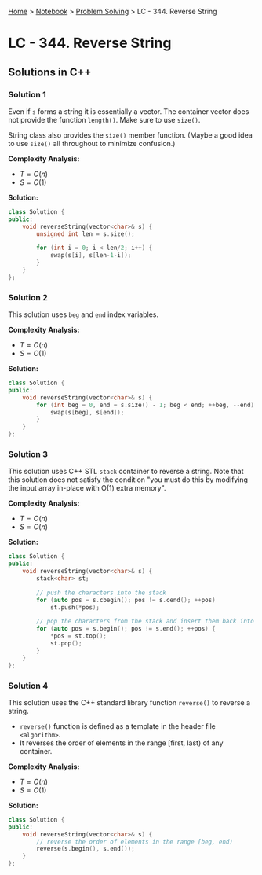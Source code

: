 <a href="../../">Home</a> > <a href="../notebook">Notebook</a> > <a href="./">Problem Solving</a> > LC - 344. Reverse String

# LC - 344. Reverse String



## Solutions in C++

### Solution 1

Even if `s` forms a string it is essentially a vector. The container vector does not provide the function `length()`. Make sure to use `size()`.

String class also provides the `size()` member function. (Maybe a good idea to use `size()` all throughout to minimize confusion.) 

**Complexity Analysis:**

* $T = O(n)$
* $S = O(1)$

**Solution:**

```cpp
class Solution {
public:
    void reverseString(vector<char>& s) {
        unsigned int len = s.size();

        for (int i = 0; i < len/2; i++) {
            swap(s[i], s[len-1-i]);
        }
    }
};
```



### Solution 2

This solution uses `beg` and `end` index variables.

**Complexity Analysis:**

* $T = O(n)$
* $S = O(1)$

**Solution:**

```cpp
class Solution {
public:
    void reverseString(vector<char>& s) {
        for (int beg = 0, end = s.size() - 1; beg < end; ++beg, --end) {
            swap(s[beg], s[end]);
        }
    }
};
```



### Solution 3

This solution uses C++ STL `stack` container to reverse a string. Note that this solution does not satisfy the condition "you must do this by modifying the input array in-place with O(1) extra memory".

**Complexity Analysis:**

* $T = O(n)$
* $S = O(n)$

**Solution:**

```cpp
class Solution {
public:
    void reverseString(vector<char>& s) {
        stack<char> st;

        // push the characters into the stack
        for (auto pos = s.cbegin(); pos != s.cend(); ++pos)
            st.push(*pos);

        // pop the characters from the stack and insert them back into the string
        for (auto pos = s.begin(); pos != s.end(); ++pos) {
            *pos = st.top();
            st.pop();
        }
    }
};
```



### Solution 4

This solution uses the C++ standard library function `reverse()` to reverse a string.
- `reverse()` function is defined as a template in the header file `<algorithm>`.
- It reverses the order of elements in the range [first, last) of any container.

**Complexity Analysis:**

* $T = O(n)$
* $S = O(1)$

**Solution:**

```cpp
class Solution {
public:
    void reverseString(vector<char>& s) {
        // reverse the order of elements in the range [beg, end)
        reverse(s.begin(), s.end());    
    }
};
```
